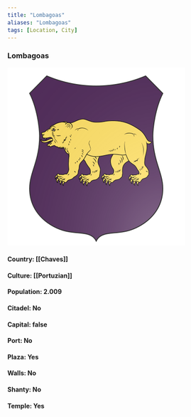 ```yaml
---
title: "Lombagoas"
aliases: "Lombagoas"
tags: [Location, City]
---
```

### Lombagoas
![](attachment/ebac82ba9f894fedcd427b2c8eb3779c.svg)

#### Country: [[Chaves]]

#### Culture: [[Portuzian]]

#### Population: 2.009

#### Citadel: No

#### Capital: false

#### Port: No

#### Plaza: Yes

#### Walls: No

#### Shanty: No

#### Temple: Yes

